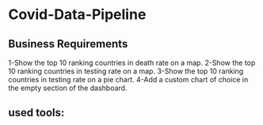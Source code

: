 # Covid-Data-Pipeline

## Business Requirements
1-Show the top 10 ranking countries in death rate on a map.
2-Show the top 10 ranking countries in testing rate on a map.
3-Show the top 10 ranking countries in testing rate on a pie chart.
4-Add a custom chart of choice in the empty section of the dashboard.

## used tools:
